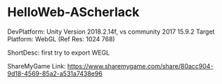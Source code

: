 # HelloWeb-AScherlack

DevPlatform: Unity Version 2018.2.14f, vs community 2017 15.9.2
Target Platform: WebGL (Ref Res: 1024 768)

ShortDesc: first try to export WEGL

ShareMyGame Link: https://www.sharemygame.com/share/80acc904-9d18-4569-85a2-a531a7438e96
